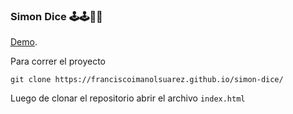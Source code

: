 ### Simon Dice 🕹🕹🎲🎲

[Demo](https://franciscoimanolsuarez.github.io/simon-dice/).

Para correr el proyecto

    git clone https://franciscoimanolsuarez.github.io/simon-dice/

Luego de clonar el repositorio abrir el archivo `index.html`
